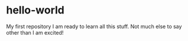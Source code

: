 # hello-world
My first repository
I am ready to learn all this stuff. 
Not much else to say other than I am excited! 
